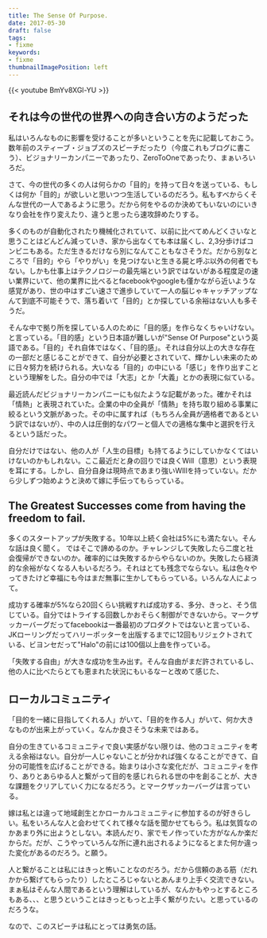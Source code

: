 ```yaml
---
title: The Sense Of Purpose.
date: 2017-05-30
draft: false
tags:
- fixme
keywords:
- fixme
thumbnailImagePosition: left
---
```

{{< youtube BmYv8XGl-YU >}}


## それは今の世代の世界への向き合い方のようだった
私はいろんなものに影響を受けることが多いということを先に記載しておこう。数年前のスティーブ・ジョブズのスピーチだったり（今度これもブログに書こう）、ビジョナリーカンパニーであったり、ZeroToOneであったり、まぁいろいろだ。

さて、今の世代の多くの人は何らかの「目的」を持って日々を送っている、もしくは何か「目的」が欲しいと思いつつ生活しているのだろう。私もすべからくそんな世代の一人であるように思う。だから何をやるのか決めてもいないのにいきなり会社を作り変えたり、違うと思ったら速攻辞めたりする。

多くのものが自動化されたり機械化されていて、以前に比べてめんどくさいなと思うことはどんどん減っていき、家から出なくても本は届くし、2,3分歩けばコンビニもある。ただ生きるだけなら別になんてこともなさそうだ。だから別なところで「目的」やら「やりがい」を見つけないと生きる屍と呼ぶ以外の何者でもない。しかも仕事上はテクノロジーの最先端という訳ではないがある程度足の速い業界にいて、他の業界に比べるとfacebookやgoogleも僅かながら近いような感覚があり、世の中はすごい速さで進歩していて一人の脳じゃキャッチアップなんて到底不可能そうで、落ち着いて「目的」とか探している余裕はない人も多そうだ。

そんな中で拠り所を探している人のために「目的感」を作らなくちゃいけない。と言っている。「目的感」という日本語が難しいが"Sense Of Purpose"という英語である。「目的」それ自体ではなく、「目的感」。それは自分以上の大きな存在の一部だと感じることができて、自分が必要とされていて、輝かしい未来のために日々努力を続けられる。大いなる「目的」の中にいる「感じ」を作り出すことという理解をした。自分の中では「大志」とか「大義」とかの表現に似ている。

最近読んだビジョナリーカンパニーにも似たような記載があった。確かそれは「情熱」と表現されていた。企業の中の全員が「情熱」を持ち取り組める事業に絞るという文脈があった。その中に属すれば（もちろん全員が適格者であるという訳ではないが）、中の人は圧倒的なパワーと個人での適格な集中と選択を行えるという話だった。

自分だけではない、他の人が「人生の目標」も持てるようにしていかなくてはいけないのかもしれない。ここ最近だと身の回りでは良くWill（意思）という表現を耳にする。しかし、自分自身は現時点であまり強いWIllを持っていない。だから少しずつ始めようと決めて嫁に手伝ってもらっている。
## The Greatest Successes come from having the freedom to fail.
多くのスタートアップが失敗する。10年以上続く会社は5%にも満たない。そんな話は良く聞く。
ではそこで諦めるのか。チャレンジして失敗したら二度と社会復帰ができないのか。確率的には失敗するからやらないのか。失敗したら経済的な余裕がなくなる人もいるだろう。それはとても残念でならない。私は色々やってきたけど幸福にも今はまだ無事に生かしてもらっている。いろんな人によって。

成功する確率が5%なら20回くらい挑戦すれば成功する、多分、きっと、そう信じている。自分ではトライする回数しかおそらく制御ができないから。マークザッカーバーグだってfacebookは一番最初のプロダクトではないと言っている、JKローリングだってハリーポッターを出版するまでに12回もリジェクトされている、ビヨンセだって"Halo"の前には100個以上曲を作っている。

「失敗する自由」が大きな成功を生み出す。そんな自由がまだ許されているし、他の人に比べたらとても恵まれた状況にもいるなーと改めて感じた、
## ローカルコミュニティ
「目的を一緒に目指してくれる人」がいて、「目的を作る人」がいて、何か大きなものが出来上がっていく。なんか良さそうな未来ではある。

自分の生きているコミュニティで良い実感がない限りは、他のコミュニティを考える余裕はない。自分が一人じゃないことが分かれば強くなることができて、自分の可能性を広げることができる。始まりは小さな変化だが、コミュニティを作り、ありとあらゆる人と繋がって目的を感じれられる世の中を創ることが、大きな課題をクリアしていく力になるだろう。とマークザッカーバーグは言っている。

嫁は私とは違って地域創生とかローカルコミュニティに参加するのが好きらしい。私をいろんな人と会わせてくれて様々な話を聞かせてもらう。私は気質なのかあまり外に出ようとしない。本読んだり、家でモノ作っていた方がなんか楽だからだ。だが、こうやっていろんな所に連れ出されるようになるとまた何か違った変化があるのだろう。と願う。

人と繋がることは私にはきっと怖いことなのだろう。だから信頼のある筋（だれかから繋げてもらったり）したところじゃないとあんまり上手く交流できない。まぁ私はそんな人間であるという理解はしているが、なんかもやっとするところもある、、、と思うということはきっともっと上手く繋がりたい。と思っているのだろうな。

なので、このスピーチは私にとっては勇気の話。